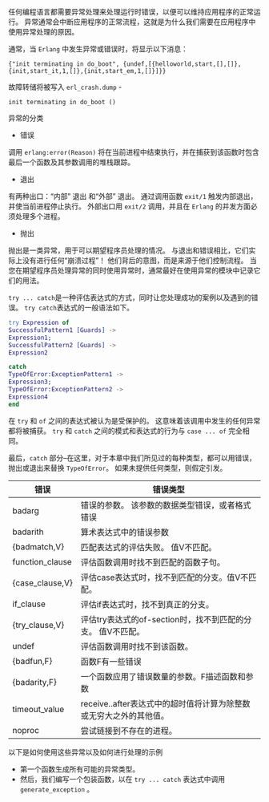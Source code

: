 任何编程语言都需要异常处理来处理运行时错误，以便可以维持应用程序的正常运行。
异常通常会中断应用程序的正常流程，这就是为什么我们需要在应用程序中使用异常处理的原因。

通常，当 `Erlang` 中发生异常或错误时，将显示以下消息：

```text
{"init terminating in do_boot", {undef,[{helloworld,start,[],[]}, 
{init,start_it,1,[]},{init,start_em,1,[]}]}}
```

故障转储将被写入 `erl_crash.dump` -

```text
init terminating in do_boot ()
```

异常的分类

- 错误

调用 `erlang:error(Reason)`
将在当前进程中结束执行，并在捕获到该函数时包含最后一个函数及其参数调用的堆栈跟踪。

- 退出

有两种出口：“内部” 退出 和“外部” 退出。
通过调用函数 `exit/1` 触发内部退出，并使当前进程停止执行。
外部出口用 `exit/2` 调用，并且在 `Erlang` 的并发方面必须处理多个进程。

- 抛出

抛出是一类异常，用于可以期望程序员处理的情况。
与退出和错误相比，它们实际上没有进行任何“崩溃过程”！
他们背后的意图，而是来源于他们控制流程。
当您在期望程序员处理异常的同时使用异常时，通常最好在使用异常的模块中记录它们的用法。


`try ... catch`是一种评估表达式的方式，同时让您处理成功的案例以及遇到的错误。 
`try catch`表达式的一般语法如下。


```erlang
try Expression of 
SuccessfulPattern1 [Guards] -> 
Expression1; 
SuccessfulPattern2 [Guards] -> 
Expression2 

catch 
TypeOfError:ExceptionPattern1 -> 
Expression3; 
TypeOfError:ExceptionPattern2 -> 
Expression4 
end
```

在 `try` 和 `of` 之间的表达式被认为是受保护的。
这意味着该调用中发生的任何异常都将被捕获。
`try` 和 `catch` 之间的模式和表达式的行为与 `case ... of` 完全相同。

最后，`catch` 部分–在这里，对于本章中我们所见过的每种类型，都可以用错误，抛出或退出来替换 `TypeOfError`。
如果未提供任何类型，则假定引发。

|   错误   |   错误类型    |
|------------|------------|
|    badarg  |    错误的参数。 该参数的数据类型错误，或者格式错误   |
|   badarith   |   算术表达式中的错误参数    |
|   {badmatch,V}   |    匹配表达式的评估失败。 值V不匹配。   |
|       function_clause     |     评估函数调用时找不到匹配的函数子句。      |
|     {case_clause,V}       |     评估case表达式时，找不到匹配的分支。值V不匹配。      |
|      if_clause      |    评估if表达式时，找不到真正的分支。       |
|       {try_clause,V}     |     评估try表达式的of-section时，找不到匹配的分支。 值V不匹配。      |
|       undef     |     评估函数调用时找不到该函数。      |
|       {badfun,F}     |     函数F有一些错误      |
|     {badarity,F}       |    一个函数应用了错误数量的参数。F描述函数和参数       |
|       timeout_value     |     receive..after表达式中的超时值将计算为除整数或无穷大之外的其他值。      |
|         noproc   |     尝试链接到不存在的进程。      |


以下是如何使用这些异常以及如何进行处理的示例

- 第一个函数生成所有可能的异常类型。
- 然后，我们编写一个包装函数，以在 `try ... catch` 表达式中调用 `generate_exception` 。

